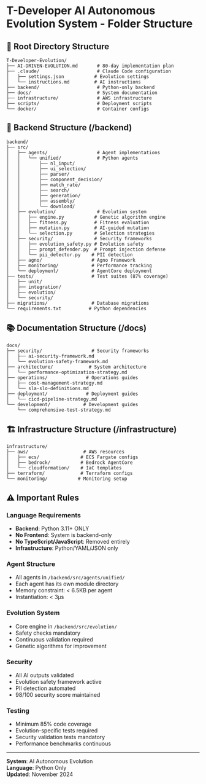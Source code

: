 # T-Developer AI Autonomous Evolution System - Folder Structure

## 📁 Root Directory Structure

```
T-Developer-Evolution/
├── AI-DRIVEN-EVOLUTION.md       # 80-day implementation plan
├── .claude/                     # Claude Code configuration
│   ├── settings.json           # Evolution settings
│   └── instructions.md         # AI instructions
├── backend/                     # Python-only backend
├── docs/                        # System documentation
├── infrastructure/              # AWS infrastructure
├── scripts/                     # Deployment scripts
└── docker/                      # Container configs
```

## 🧬 Backend Structure (/backend)

```
backend/
├── src/
│   ├── agents/                  # Agent implementations
│   │   └── unified/             # Python agents
│   │       ├── nl_input/
│   │       ├── ui_selection/
│   │       ├── parser/
│   │       ├── component_decision/
│   │       ├── match_rate/
│   │       ├── search/
│   │       ├── generation/
│   │       ├── assembly/
│   │       └── download/
│   ├── evolution/               # Evolution system
│   │   ├── engine.py           # Genetic algorithm engine
│   │   ├── fitness.py          # Fitness evaluation
│   │   ├── mutation.py         # AI-guided mutation
│   │   └── selection.py        # Selection strategies
│   ├── security/               # Security frameworks
│   │   ├── evolution_safety.py # Evolution safety
│   │   ├── prompt_defender.py  # Prompt injection defense
│   │   └── pii_detector.py    # PII detection
│   ├── agno/                  # Agno Framework
│   ├── monitoring/            # Performance tracking
│   └── deployment/            # AgentCore deployment
├── tests/                     # Test suites (87% coverage)
│   ├── unit/
│   ├── integration/
│   ├── evolution/
│   └── security/
├── migrations/                # Database migrations
└── requirements.txt          # Python dependencies
```

## 📚 Documentation Structure (/docs)

```
docs/
├── security/                  # Security frameworks
│   ├── ai-security-framework.md
│   └── evolution-safety-framework.md
├── architecture/             # System architecture
│   └── performance-optimization-strategy.md
├── operations/              # Operations guides
│   ├── cost-management-strategy.md
│   └── sla-slo-definitions.md
├── deployment/              # Deployment guides
│   └── cicd-pipeline-strategy.md
└── development/            # Development guides
    └── comprehensive-test-strategy.md
```

## 🏗️ Infrastructure Structure (/infrastructure)

```
infrastructure/
├── aws/                    # AWS resources
│   ├── ecs/               # ECS Fargate configs
│   ├── bedrock/           # Bedrock AgentCore
│   └── cloudformation/    # IaC templates
├── terraform/             # Terraform configs
└── monitoring/           # Monitoring setup
```

## ⚠️ Important Rules

### Language Requirements
- **Backend**: Python 3.11+ ONLY
- **No Frontend**: System is backend-only
- **No TypeScript/JavaScript**: Removed entirely
- **Infrastructure**: Python/YAML/JSON only

### Agent Structure
- All agents in `/backend/src/agents/unified/`
- Each agent has its own module directory
- Memory constraint: < 6.5KB per agent
- Instantiation: < 3μs

### Evolution System
- Core engine in `/backend/src/evolution/`
- Safety checks mandatory
- Continuous validation required
- Genetic algorithms for improvement

### Security
- All AI outputs validated
- Evolution safety framework active
- PII detection automated
- 98/100 security score maintained

### Testing
- Minimum 85% code coverage
- Evolution-specific tests required
- Security validation tests mandatory
- Performance benchmarks continuous

---
**System**: AI Autonomous Evolution  
**Language**: Python Only  
**Updated**: November 2024